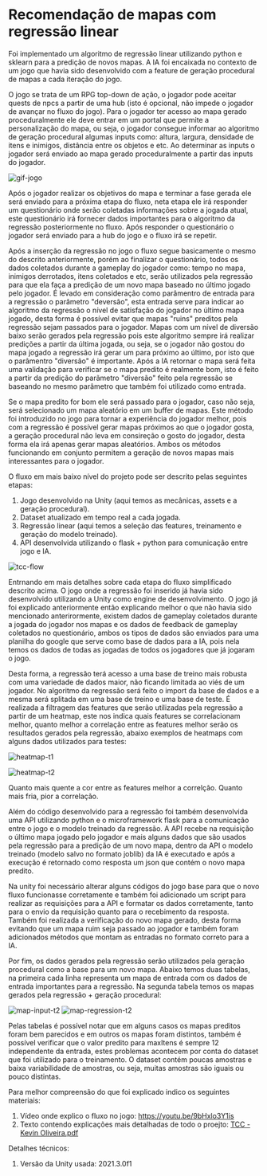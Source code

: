 # Recomendação de mapas com regressão linear
Foi implementado um algoritmo de regressão linear utilizando python e sklearn para a predição de novos mapas. A IA foi encaixada no contexto de um jogo que havia sido desenvolvido com a feature de geração procedural de mapas a cada iteração do jogo. 

O jogo se trata de um RPG top-down de ação, o jogador pode aceitar quests de npcs a partir de uma hub (isto é opcional, não impede o jogador de avançar no fluxo do jogo). Para o jogador ter acesso ao mapa gerado proceduralmente ele deve entrar em um portal que permite a personalização do mapa, ou seja, o jogador consegue informar ao algoritmo de geração procedural algumas inputs como: altura, largura, densidade de itens e inimigos, distância entre os objetos e etc. Ao determinar as inputs o jogador será enviado ao mapa gerado proceduralmente a partir das inputs do jogador.

![gif-jogo](https://user-images.githubusercontent.com/43999903/210164689-e29c5c11-802e-485a-8f54-54eda1d306ea.gif)

Após o jogador realizar os objetivos do mapa e terminar a fase gerada ele será enviado para a próxima etapa do fluxo, neta etapa ele irá responder um questionário onde serão coletadas informações sobre a jogada atual, este questionário irá fornecer dados importantes para o algoritmo da regressão posteriormente no fluxo. Após responder o questionário o jogador será enviado para a hub do jogo e o fluxo irá se repetir.

Após a inserção da regressão no jogo o fluxo segue basicamente o mesmo do descrito anteriormente, porém ao finalizar o questionário, todos os dados coletados durante a gameplay do jogador como: tempo no mapa, inimigos derrotados, itens coletados e etc, serão utilizados pela regressão para que ela faça a predição de um novo mapa baseado no último jogado pelo jogador. É levado em consideração como parâmentro de entrada para a regressão o parâmetro "deversão", esta entrada serve para indicar ao algoritmo da regressão o nível de satisfação do jogador no último mapa jogado, desta forma é possível evitar que mapas "ruins" preditos pela regressão sejam passados para o jogador. Mapas com um nível de diversão baixo serão gerados pela regressão pois este algoritmo sempre irá realizar predições a partir da última jogada, ou seja, se o jogador não gostou do mapa jogado a regressão irá gerar um para próximo ao último, por isto que o parâmentro "diversão" é importante. Após a IA retornar o mapa será feita uma validação para verificar se o mapa predito é realmente bom, isto é feito a partir da predição do parãmetro "diversão" feito pela regressão se baseando no mesmo parâmetro que também foi utilizado como entrada.

Se o mapa predito for bom ele será passado para o jogador, caso não seja, será selecionado um mapa aleatório em um buffer de mapas. Este método foi introduzido no jogo para tornar a experiência do jogador melhor, pois com a regressão é possível gerar mapas próximos ao que o jogador gosta, a geração procedural não leva em consireção o gosto do jogador, desta forma ela irá apenas gerar mapas aleatórios. Ambos os métodos funcionando em conjunto permitem a geração de novos mapas mais interessantes para o jogador.

O fluxo em mais baixo nível do projeto pode ser descrito pelas seguintes etapas:

1. Jogo desenvolvido na Unity (aqui temos as mecânicas, assets e a geração procedural).
2. Dataset atualizado em tempo real a cada jogada.
3. Regressão linear (aqui temos a seleção das features, treinamento e geração do modelo treinado).
4. API desenvolvida utilizando o flask + python para comunicação entre jogo e IA.

![tcc-flow](https://user-images.githubusercontent.com/43999903/210164850-ad41a298-f204-4c8d-a543-0b62a8c94f45.jpg)

Entrnando em mais detalhes sobre cada etapa do fluxo simplificado descrito acima. O jogo onde a regressão foi inserido já havia sido desenvolvido utilizando a Unity como engine de desenvolvimento. O jogo já foi explicado anteriormente então explicando melhor o que não havia sido mencionado anterirormente, existem dados de gameplay coletados durante a jogada do jogador nos mapas e os dados de feedback de gameplay coletados no questionário, ambos os tipos de dados são enviados para uma planilha do google que serve como base de dados para a IA, pois nela temos os dados de todas as jogadas de todos os jogadores que já jogaram o jogo. 

Desta forma, a regressão terá acesso a uma base de treino mais robusta com uma variedade de dados maior, não ficando limitada ao viés de um jogador. No algoritmo da regressão será feito o import da base de dados e a mesma será splitada em uma base de treino e uma base de teste. É realizada a filtragem das features que serão utilizadas pela regressão a partir de um heatmap, este nos indica quais features se correlacionam melhor, quanto melhor a correlação entre as features melhor serão os resultados gerados pela regressão, abaixo exemplos de heatmaps com alguns dados utilizados para testes:

![heatmap-t1](https://user-images.githubusercontent.com/43999903/210165049-915ec452-b3c8-41aa-8165-e07aeb3eb887.png)

![heatmap-t2](https://user-images.githubusercontent.com/43999903/210165056-27eaffd9-dd4a-4584-9f2b-0019b5d8f101.png)

Quanto mais quente a cor entre as features melhor a correlção. Quanto mais fria, pior a correlação.

Além do código desenvolvido para a regressão foi também desenvolvida uma API utilizando python e o microframework flask para a comunicação entre o jogo e o modelo treinado da regressão. A API recebe na requisição o último mapa jogado pelo jogador e mais alguns dados que são usados pela regressão para a predição de um novo mapa, dentro da API o modelo treinado (modelo salvo no formato joblib) da IA é executado e após a execução é retornado como resposta um json que contém o novo mapa predito.

Na unity foi necessário alterar alguns códigos do jogo base para que o novo fluxo funcionasse corretamente e também foi adicionado um script para realizar as requisições para a API e formatar os dados corretamente, tanto para o envio da requisição quanto para o recebimento da resposta. Também foi realizada a verificação do novo mapa gerado, desta forma evitando que um mapa ruim seja passado ao jogador e também foram adicionados métodos que montam as entradas no formato correto para a IA.

Por fim, os dados gerados pela regressão serão utilizados pela geração procedural como a base para um novo mapa. Abaixo temos duas tabelas, na primeira cada linha representa um mapa de entrada com os dados de entrada importantes para a regressão. Na segunda tabela temos os mapas gerados pela regressão + geração procedural:

![map-input-t2](https://user-images.githubusercontent.com/43999903/210165330-ff686442-9b37-4abc-81f9-38b8c61f378d.png)
![map-regression-t2](https://user-images.githubusercontent.com/43999903/210165333-0d94ef14-2d86-4a97-be07-9f376c3b76b1.png)

Pelas tabelas é possível notar que em alguns casos os mapas preditos foram bem parecidos e em outros os mapas foram distintos, também é possível verificar que o valor predito para maxItens é sempre 12 independente da entrada, estes problemas acontecem por conta do dataset que foi utilizado para o treinamento. O dataset contém poucas amostras e baixa variabilidade de amostras, ou seja, muitas amostras são iguais ou pouco distintas.

Para melhor compreensão do que foi explicado indico os seguintes materiais:

1. Vídeo onde explico o fluxo no jogo: https://youtu.be/9bHxlo3Y1is
2. Texto contendo explicações mais detalhadas de todo o proejto: [TCC - Kevin Oliveira.pdf](https://github.com/nivek14/Game-AI-Regression/files/10328520/TCC.-.Kevin.Oliveira.pdf)

Detalhes técnicos:

1. Versão da Unity usada: 2021.3.0f1






